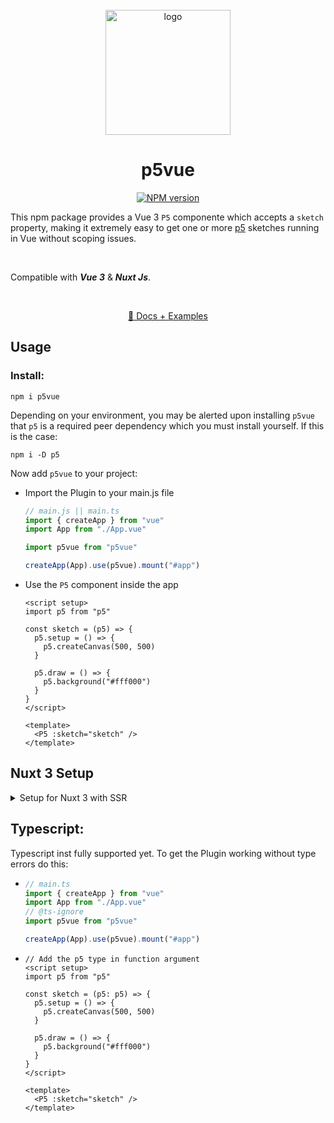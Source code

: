 <br>

<div align="center">
<img src="https://github.com/Nico-Mayer/p5vue/blob/main/public/logo.svg" alt="logo" width="200" />
</div>

<h1 align="center">p5vue</h1>

<p align="center">
<a href="https://www.npmjs.com/package/p5vue">
	<img src="https://img.shields.io/npm/v/p5vue" alt="NPM version">
</a>
</p>
<p>
	This npm package provides a  Vue 3 <code>P5</code> componente which accepts a <code>sketch</code/> property, making it extremely easy to get one or more <a href="https://p5js.org/">p5</a> sketches running in Vue without scoping issues.
</p>
<br/>

Compatible with **_Vue 3_** & **_Nuxt Js_**.

<br/>

<p align="center">
	<a href="https://p5vue-homepage.vercel.app/" target="_blank">📘 Docs + Examples</a>
</p>

## Usage

### Install:

```fish
npm i p5vue
```

<p>
Depending on your environment, you may be alerted upon installing <code>p5vue</code> that <code>p5</code> is a required peer dependency which you must install yourself.
If this is the case:
</p>

```fish
npm i -D p5
```

Now add `p5vue` to your project:

- Import the Plugin to your main.js file

  ```javascript
  // main.js || main.ts
  import { createApp } from "vue"
  import App from "./App.vue"

  import p5vue from "p5vue"

  createApp(App).use(p5vue).mount("#app")
  ```

- Use the <code>P5</code> component inside the app

  ```vue
  <script setup>
  import p5 from "p5"

  const sketch = (p5) => {
    p5.setup = () => {
      p5.createCanvas(500, 500)
    }

    p5.draw = () => {
      p5.background("#fff000")
    }
  }
  </script>

  <template>
    <P5 :sketch="sketch" />
  </template>
  ```

## Nuxt 3 Setup

<details>
<summary>Setup for Nuxt 3 with SSR</summary>

##### To set the plugin up for Nuxt 3 we have to use some tricks to get it workin.

- Install p5vue
  ```fish
  npm i p5vue
  ```
- Add Plugin to nuxt

  - Crate a plugins folder in your root directory `~/plugins`
  - add a `p5vue.client.ts` file in the plugins folder
  - Add the plugin to Nuxt like this:

    ```javascript
    // p5vue.client.ts

    import { defineNuxtPlugin } from "#app"
    //@ts-ignore
    import p5vue from "p5vue"
    export default defineNuxtPlugin((nuxtApp) => {
      nuxtApp.vueApp.use(p5vue)
    })
    ```

  - Create a `P5Wrapper.client.vue` file in `~/components`

    ```vue
    // P5Wrapper.client.vue

    <script setup lang="ts">
    const props = defineProps(["sketch"])
    const sketch = props.sketch
    </script>

    <template>
      <P5 :sketch="sketch" />
    </template>
    ```

    We need this wrapper component to ensure p5 only loads on client side.

  - Now we can use our custom Wrapper inside the complete Nuxt App like this:

    ```vue
    // App.vue

    <script setup lang="ts">
    import p5 from "p5"

    const sketch = (p5: p5) => {
      p5.setup = () => {
        p5.createCanvas(500, 500)
      }

      p5.draw = () => {
        p5.background("#fff000")
      }
    }
    </script>
    <template>
      <P5Wrapper :sketch="sketch" />
    </template>
    ```

</details>

## Typescript:

Typescript inst fully supported yet.
To get the Plugin working without type errors do this:

- ```typescript
  // main.ts
  import { createApp } from "vue"
  import App from "./App.vue"
  // @ts-ignore
  import p5vue from "p5vue"

  createApp(App).use(p5vue).mount("#app")
  ```

- ```vue
  // Add the p5 type in function argument
  <script setup>
  import p5 from "p5"

  const sketch = (p5: p5) => {
    p5.setup = () => {
      p5.createCanvas(500, 500)
    }

    p5.draw = () => {
      p5.background("#fff000")
    }
  }
  </script>

  <template>
    <P5 :sketch="sketch" />
  </template>
  ```
